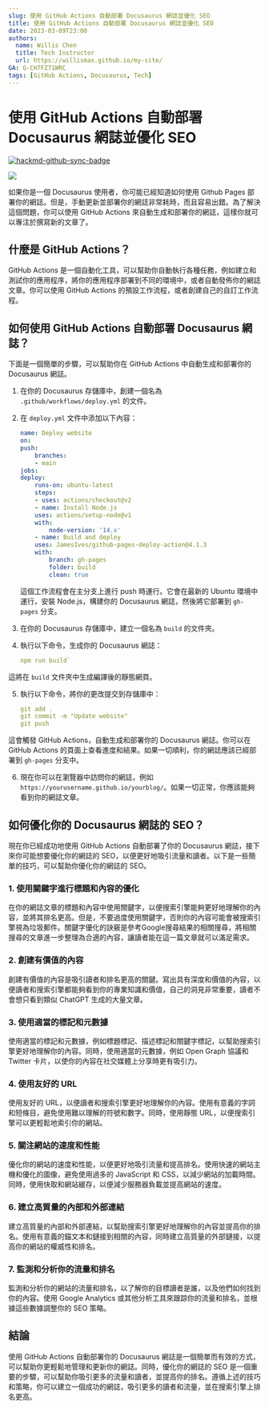 ```yaml
---
slug: 使用 GitHub Actions 自動部署 Docusaurus 網誌並優化 SEO
title: 使用 GitHub Actions 自動部署 Docusaurus 網誌並優化 SEO
date: 2023-03-09T23:00
authors:
  name: Willis Chen
  title: Tech Instructor
  url: https://willismax.github.io/my-site/
GA: G-CH7FZ71WRC
tags: [GitHub Actions, Docusaurus, Tech]
---
```




使用 GitHub Actions 自動部署 Docusaurus 網誌並優化 SEO
===========================================


[![hackmd-github-sync-badge](https://hackmd.io/pMZX7mLQRN-hD-MG3ASReA/badge)](https://hackmd.io/pMZX7mLQRN-hD-MG3ASReA)

![](https://hackmd.io/_uploads/ryzvXkw12.png)

如果你是一個 Docusaurus 使用者，你可能已經知道如何使用 Github Pages 部署你的網誌。但是，手動更新並部署你的網誌非常耗時，而且容易出錯。為了解決這個問題，你可以使用 GitHub Actions 來自動生成和部署你的網誌，這樣你就可以專注於撰寫新的文章了。

什麼是 GitHub Actions？
-------------------

GitHub Actions 是一個自動化工具，可以幫助你自動執行各種任務，例如建立和測試你的應用程序，將你的應用程序部署到不同的環境中，或者自動發佈你的網誌文章。你可以使用 GitHub Actions 的預設工作流程，或者創建自己的自訂工作流程。

如何使用 GitHub Actions 自動部署 Docusaurus 網誌？
---------------------------------------

下面是一個簡單的步驟，可以幫助你在 GitHub Actions 中自動生成和部署你的 Docusaurus 網誌。

1.  在你的 Docusaurus 存儲庫中，創建一個名為 `.github/workflows/deploy.yml` 的文件。
    
2.  在 `deploy.yml` 文件中添加以下內容：
    
    ```yaml
    name: Deploy website
    on:
    push:
        branches:
        - main
    jobs:
    deploy:
        runs-on: ubuntu-latest
        steps:
        - uses: actions/checkout@v2
        - name: Install Node.js
        uses: actions/setup-node@v1
        with:
            node-version: '14.x'
        - name: Build and deploy
        uses: JamesIves/github-pages-deploy-action@4.1.3
        with:
            branch: gh-pages
            folder: build
            clean: true
    ```

    這個工作流程會在主分支上進行 push 時運行。它會在最新的 Ubuntu 環境中運行，安裝 Node.js，構建你的 Docusaurus 網誌，然後將它部署到 `gh-pages` 分支。

3.  在你的 Docusaurus 存儲庫中，建立一個名為 `build` 的文件夾。
    
4.  執行以下命令，生成你的 Docusaurus 網誌：
    
    ```yaml
    npm run build` 
    ```

  這將在 `build` 文件夾中生成編譯後的靜態網頁。

5.  執行以下命令，將你的更改提交到存儲庫中：

    ```yaml
    git add .
    git commit -m "Update website"
    git push
    ``` 

  這會觸發 GitHub Actions，自動生成和部署你的 Docusaurus 網誌。你可以在 GitHub Actions 的頁面上查看進度和結果。如果一切順利，你的網誌應該已經部署到 `gh-pages` 分支中。

6.  現在你可以在瀏覽器中訪問你的網誌，例如 `https://yourusername.github.io/yourblog/`。如果一切正常，你應該能夠看到你的網誌文章。

如何優化你的 Docusaurus 網誌的 SEO？
--------------------------

  現在你已經成功地使用 GitHub Actions 自動部署了你的 Docusaurus 網誌，接下來你可能想要優化你的網誌的 SEO，以便更好地吸引流量和讀者。以下是一些簡單的技巧，可以幫助你優化你的網誌的 SEO。

### 1. 使用關鍵字進行標題和內容的優化

  在你的網誌文章的標題和內容中使用關鍵字，以便搜索引擎能夠更好地理解你的內容，並將其排名更高。但是，不要過度使用關鍵字，否則你的內容可能會被搜索引擎視為垃圾郵件。關鍵字優化的訣竅是參考Google搜尋結果的相關搜尋，將相關搜尋的文章進一步整理為合適的內容，讓讀者能在這一篇文章就可以滿足需求。

### 2. 創建有價值的內容

  創建有價值的內容是吸引讀者和排名更高的關鍵。寫出具有深度和價值的內容，以便讀者和搜索引擎都能夠看到你的專業知識和價值，自己的洞見非常重要，讀者不會想只看到類似 ChatGPT 生成的大量文章。

### 3. 使用適當的標記和元數據

  使用適當的標記和元數據，例如標題標記、描述標記和關鍵字標記，以幫助搜索引擎更好地理解你的內容。同時，使用適當的元數據，例如 Open Graph 協議和 Twitter 卡片，以使你的內容在社交媒體上分享時更有吸引力。

### 4. 使用友好的 URL

  使用友好的 URL，以便讀者和搜索引擎更好地理解你的內容。使用有意義的字詞和短條目，避免使用難以理解的符號和數字。同時，使用靜態 URL，以便搜索引擎可以更輕鬆地索引你的網站。

### 5. 關注網站的速度和性能

  優化你的網站的速度和性能，以便更好地吸引流量和提高排名。使用快速的網站主機和優化的圖像，避免使用過多的 JavaScript 和 CSS，以減少網站的加載時間。同時，使用快取和網站緩存，以便減少服務器負載並提高網站的速度。

### 6. 建立高質量的內部和外部連結

  建立高質量的內部和外部連結，以幫助搜索引擎更好地理解你的內容並提高你的排名。使用有意義的錨文本和鏈接到相關的內容，同時建立高質量的外部鏈接，以提高你的網站的權威性和排名。

### 7. 監測和分析你的流量和排名

  監測和分析你的網站的流量和排名，以了解你的目標讀者是誰，以及他們如何找到你的內容。使用 Google Analytics 或其他分析工具來跟踪你的流量和排名，並根據這些數據調整你的 SEO 策略。

結論
--

使用 GitHub Actions 自動部署你的 Docusaurus 網誌是一個簡單而有效的方式，可以幫助你更輕鬆地管理和更新你的網誌。同時，優化你的網誌的 SEO 是一個重要的步驟，可以幫助你吸引更多的流量和讀者，並提高你的排名。遵循上述的技巧和策略，你可以建立一個成功的網誌，吸引更多的讀者和流量，並在搜索引擎上排名更高。
